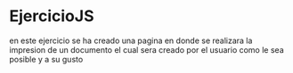 # EjercicioJS
en este ejercicio se ha creado una pagina en donde se realizara la impresion de un documento el cual sera creado por el usuario como le sea posible y a su gusto
